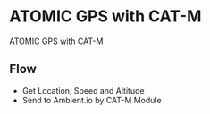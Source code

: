 # ATOMIC GPS with CAT-M
ATOMIC GPS with CAT-M
## Flow
 - Get Location, Speed and Altitude
 - Send to Ambient.io by CAT-M Module
